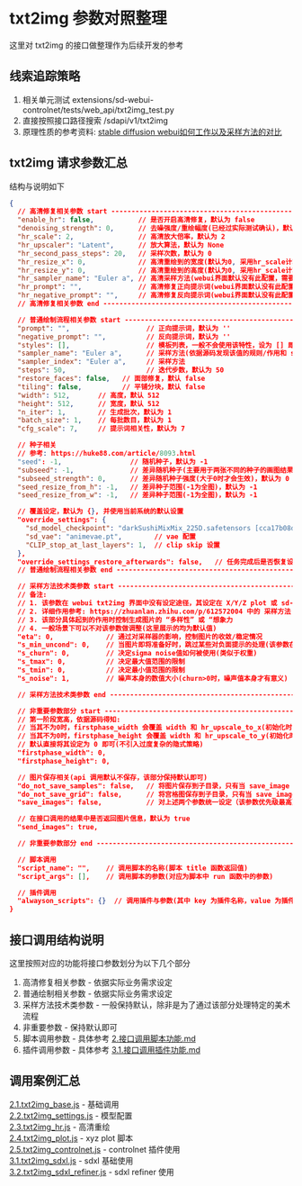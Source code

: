 # txt2img 参数对照整理
这里对 txt2img 的接口做整理作为后续开发的参考

## 线索追踪策略
1. 相关单元测试 extensions/sd-webui-controlnet/tests/web_api/txt2img_test.py  
1. 直接按照接口路径搜索 /sdapi/v1/txt2img  
1. 原理性质的参考资料: [stable diffusion webui如何工作以及采样方法的对比](https://zhuanlan.zhihu.com/p/612572004)  

## txt2img 请求参数汇总
结构与说明如下  
```json
{
  // 高清修复相关参数 start ------------------------------------------------
  "enable_hr": false,           // 是否开启高清修复，默认为 false
  "denoising_strength": 0,      // 去噪强度/重绘幅度(已经过实际测试确认)，默认为 0
  "hr_scale": 2,                // 高清放大倍率，默认为 2
  "hr_upscaler": "Latent",      // 放大算法，默认为 None
  "hr_second_pass_steps": 20,   // 采样次数，默认为 0
  "hr_resize_x": 0,             // 高清重绘到的宽度(默认为0, 采用hr_scale计算)
  "hr_resize_y": 0,             // 高清重绘到的高度(默认为0, 采用hr_scale计算)
  "hr_sampler_name": "Euler a", // 高清采样方法(webui界面默认没有此配置，需要在 Settings - Show all pages 中开启)，默认为 None
  "hr_prompt": "",              // 高清修复正向提示词(webui界面默认没有此配置，需要在 Settings - Show all pages 中开启)，默认为 ''
  "hr_negative_prompt": "",     // 高清修复反向提示词(webui界面默认没有此配置，需要在 Settings - Show all pages 中开启)，默认为 ''
  // 高清修复相关参数 end --------------------------------------------------

  // 普通绘制流程相关参数 start --------------------------------------------
  "prompt": "",                   // 正向提示词，默认为 ''
  "negative_prompt": "",          // 反向提示词，默认为 ''
  "styles": [],                   // 模板列表，一般不会使用该特性，设为 [] 即可，默认为 []
  "sampler_name": "Euler a",      // 采样方法(依据源码发现该值的规则/作用和 sampler_index 相同, 同时设定时, sampler_name的优先级更高)，默认取第一个
  "sampler_index": "Euler a",     // 采样方法
  "steps": 50,                    // 迭代步数，默认为 50
  "restore_faces": false,   // 面部修复，默认 false
  "tiling": false,          // 平铺分块，默认 false
  "width": 512,       // 高度，默认 512
  "height": 512,      // 宽度，默认 512
  "n_iter": 1,        // 生成批次，默认为 1
  "batch_size": 1,    // 每批数目，默认为 1
  "cfg_scale": 7,     // 提示词相关性，默认为 7

  // 种子相关
  // 参考: https://huke88.com/article/8093.html
  "seed": -1,                 // 随机种子，默认为 -1
  "subseed": -1,              // 差异随机种子(主要用于两张不同的种子的画图结果融合)，默认为 -1
  "subseed_strength": 0,      // 差异随机种子强度(大于0时才会生效)，默认为 0
  "seed_resize_from_h": -1,   // 差异种子范围(-1为全图)，默认为 -1
  "seed_resize_from_w": -1,   // 差异种子范围(-1为全图)，默认为 -1

  // 覆盖设定，默认为 {}, 并使用当前系统的默认设置
  "override_settings": {
    "sd_model_checkpoint": "darkSushiMixMix_225D.safetensors [cca17b08da]",   // 基础模型配置
    "sd_vae": "animevae.pt",        // vae 配置
    "CLIP_stop_at_last_layers": 1,  // clip skip 设置
  },
  "override_settings_restore_afterwards": false,   // 任务完成后是否恢复设定，默认为 true，设置为 false 时会修改当前 webui 的设定
  // 普通绘制流程相关参数 end ---------------------------------------------

  // 采样方法技术类参数 start ---------------------------------------------
  // 备注: 
  // 1. 该参数在 webui txt2img 界面中没有设定途径，其设定在 X/Y/Z plot 或 sd-webui 的采样器设定中
  // 2. 详细作用参考: https://zhuanlan.zhihu.com/p/612572004 中的 采样方法 - eta/sigma参数 部分
  // 3. 该部分具体起到的作用时控制生成图片的 “多样性” 或 “想象力
  // 4. 一般场景下可以不对该参数做调整(这里展示的均为默认值)
  "eta": 0,             // 通过对采样器的影响，控制图片的收敛/稳定情况
  "s_min_uncond": 0,    // 当图片即将准备好时，跳过某些对负面提示的处理(该参数在 设置-Optimization 中设定)
  "s_churn": 0,         // 决定sigma noise值如何被使用(类似于权重)
  "s_tmax": 0,          // 决定最大值范围的限制
  "s_tmin": 0,          // 决定最小值范围的限制
  "s_noise": 1,         // 噪声本身的数值大小(churn>0时，噪声值本身才有意义)

  // 采样方法技术类参数 end -----------------------------------------------

  // 非重要参数部分 start -------------------------------------------------
  // 第一阶段宽高，依据源码得知:
  // 当其不为0时，firstphase_width 会覆盖 width 和 hr_upscale_to_x(初始化时)
  // 当其不为0时，firstphase_height 会覆盖 width 和 hr_upscale_to_y(初始化时)
  // 默认直接将其设定为 0 即可(不引入过度复杂的隐式策略)
  "firstphase_width": 0,
  "firstphase_height": 0,

  // 图片保存相关(api 调用默认不保存，该部分保持默认即可)
  "do_not_save_samples": false,   // 将图片保存到子目录，只有当 save_image 为 true 时才会生效，默认为 false
  "do_not_save_grid": false,      // 将宫格图保存到子目录，只有当 save_image 为 true 时才会生效，默认为 false
  "save_images": false,           // 对上述两个参数统一设定（该参数优先级最高），默认为 false

  // 在接口调用的结果中是否返回图片信息，默认为 true
  "send_images": true,

  // 非重要参数部分 end ---------------------------------------------------

  // 脚本调用
  "script_name": "",    // 调用脚本的名称(脚本 title 函数返回值)
  "script_args": [],    // 调用脚本的参数(对应为脚本中 run 函数中的参数)

  // 插件调用
  "alwayson_scripts": {}  // 调用插件与参数(其中 key 为插件名称，value 为插件参数)
}
```

## 接口调用结构说明
这里按照对应的功能将接口参数划分为以下几个部分  
1. 高清修复相关参数 - 依据实际业务需求设定  
1. 普通绘制相关参数 - 依据实际业务需求设定  
1. 采样方法技术类参数 - 一般保持默认，除非是为了通过该部分处理特定的美术流程  
1. 非重要参数 - 保持默认即可  
1. 脚本调用参数 - 具体参考 [2.接口调用脚本功能.md](/docs/sd-api/2.接口调用脚本功能.md)  
1. 插件调用参数 - 具体参考 [3.1.接口调用插件功能.md](/docs/sd-api/3.1.接口调用插件功能.md)

## 调用案例汇总
[2.1.txt2img_base.js](/sd-api-test/2.1.txt2img_base.js) - 基础调用  
[2.2.txt2img_settings.js](/sd-api-test/2.2.txt2img_settings.js) - 模型配置  
[2.3.txt2img_hr.js](/sd-api-test/2.3.txt2img_hr.js) - 高清重绘  
[2.4.txt2img_plot.js](/sd-api-test/2.4.txt2img_plot.js) - xyz plot 脚本  
[2.5.txt2img_controlnet.js](/sd-api-test/2.5.txt2img_controlnet.js) - controlnet 插件使用  
[3.1.txt2img_sdxl.js](/sd-api-test/3.1.txt2img_sdxl.js) - sdxl 基础使用  
[3.2.txt2img_sdxl_refiner.js](/sd-api-test/3.2.txt2img_sdxl_refiner.js) - sdxl refiner 使用
